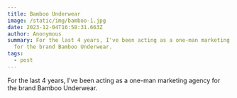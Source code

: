 ```yaml
---
title: Bamboo Underwear
image: /static/img/bamboo-1.jpg
date: 2023-12-04T16:58:31.663Z
author: Anonymous
summary: For the last 4 years, I've been acting as a one-man marketing agency
  for the brand Bamboo Underwear.
tags:
  - post
---
```

For the last 4 years, I've been acting as a one-man marketing agency for the brand Bamboo Underwear.